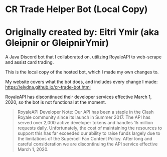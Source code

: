 # CR Trade Helper Bot (Local Copy)

# Originally created by: Eitri Ymir (aka Gleipnir or GleipnirYmir)

A Java Discord bot that I collaborated on, utilizing RoyaleAPI to web-scrape and assist card trading.

This is the local copy of the hosted bot, which I made my own changes to.

My website covers what the bot does, and includes every change I made: https://elydna.github.io/cr-trade-bot.html

RoyaleAPI has discontinued their developer services effective March 1, 2020, so the bot is not functional at the moment.

>RoyaleAPI Developer Note: Our API has been a staple in the Clash Royale community since its launch in Summer 2017. The API has served over 2,000 active developer tokens and handles 15 million requests daily. Unfortunately, the cost of maintaining the resources to support this has far exceeded our ability to raise funds largely due to the limitations of the Supercell Fan Content Policy. After long and careful consideration we are discontinuing the API service effective March 1, 2020.
